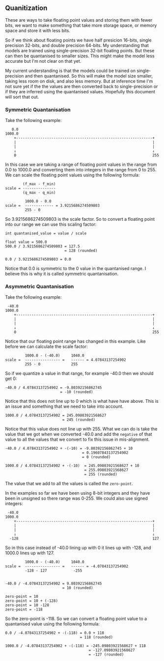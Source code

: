 ## Quanitization
These are ways to take floating point values and storing them with fewer bits,
we want to make something that take more storage space, or memory space and
store it with less bits.

So if we think about floating points we have half presicion 16-bits, single
precision 32-bits, and double precision 64-bits. My understanding that models
are trained using single-precision 32-bit floating points. But these can then be
quantanised to smaller sizes. This might make the model less accurate but I'm
not clear on that yet.

My current understanding is that the models could be trained on single-precision
and then quantanised. So this will make the model size smaller, taking less
room on disk, and also less memory. But at inference time I'm not sure yet if
the the values are then converted back to single-precision or if they are
inferred using the quantanised values. Hopefully this document will sort that
out.

### Symmetric Quantanisation
Take the following example:
```
   0.0                                                             1000.0
    +--------------------------------------------------------------+
    |                                                              |
    |                                                              |
    ↓                                                              ↓
    0                                                              255
```
In this case we are taking a range of floating point values in the range from
0.0 to 1000.0 and converting them into integers in the range from 0 to 255.
We can scale the floating point values using the following formula:
```
        (f_max - f_min)
scale = ---------------
        (q_max - q_min)

         1000.0 - 0.0
scale =  ------------- = 3.9215686274509803
         255 - 0
```
So 3.9215686274509803 is the scale factor. So to convert a floating point into
our range we can use this scaling factor:
```
int quantanised_value = value / scale

float value = 500.0
500.0 / 3.9215686274509803 = 127.5
                           = 128 (rounded)
    
0.0 / 3.9215686274509803 = 0.0
```
Notice that 0.0 is symmetric to the 0 value in the quantanised range. I believe
this is why it is called symmetric quantanisation.

### Asymmetric Quantanisation
Take the following example:
```
 -40.0                                                             1000.0
    +--------------------------------------------------------------+
    |                                                              |
    |                                                              |
    ↓                                                              ↓
    0                                                              255
```
Notice that our floating point range has changed in this example. Like before
we can calculate the scale factor:
```
         1000.0 - (-40.0)     1040.0
scale =  ---------------- =   ------ = 4.07843137254902
         255 - 0              255
```
So if we quantize a value in that range, for example -40.0 then we should get
0:
```
-40.0 / 4.07843137254902 = -9.80392156862745
                         = -10 (rounded)
```
Notice that this does not line up to 0 which is what have have above. This is
an issue and something that we need to take into account.
```
1000.0 / 4.07843137254902 = 245.09803921568627
                          = 245 (rounded)
```
Notice that this value does not line up with 255. What we can do is take
the value that we got when we converted -40.0 and add the `negative` of that
value to all the values that we convert to fix this issue in mis-alignment. 
```
-40.0 / 4.07843137254902 + -(-10) = -9.80392156862745 + 10
                                   = 0.19607843137254902
                                   = 0 (rounded)

1000.0 / 4.07843137254902 + -(-10)  = 245.09803921568627 + 10
                                    = 255.09803921568627
                                    = 255 (rounded)
```
The value that we add to all the values is called the `zero-point`. 

In the examples so far we have been using 8-bit integers and they have been in
unsigned so there range was 0-255. We could also use signed integers:
```
 -40.0                                                             1000.0
    +--------------------------------------------------------------+
    |                                                              |
    |                                                              |
    ↓                                                              ↓
  -128                                                             127
```
So in this case instead of -40.0 lining up with 0 it lines up with -128, and
1000.0 lines up with 127.

```
         1000.0 - (-40.0)     1040.0
scale =  ---------------- =   ------ = -4.07843137254902
         -128 - 127            -255 


-40.0 / -4.07843137254902 = 9.80392156862745
                          = 10 (rounded)
                         
zero-point = 10
zero-point = 10 + (-128)
zero-point = 10 -128
zero-point = -118
```
So the zero-point is -118. So we can convert a floating point value to a
quantanised value using the following formula:
```
0.0 / -4.07843137254902 + -(-118) = 0.0 + 118
                                  = 118 (rounded)

1000.0 / -4.07843137254902 + -(-118) = -245.09803921568627 + 118
                                      = -127.09803921568627
                                      = -127 (rounded)
```
